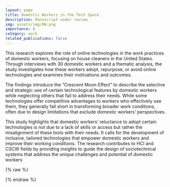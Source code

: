 ```yaml
---
layout: page
title: Domestic Workers in the Tech Space
description: Manuscript under review
img: assets/img/DW.png
importance: 6
category: work
related_publications: false
---
```


This research explores the role of online technologies in the work practices of domestic workers, focusing on house cleaners in the United States. Through interviews with 30 domestic workers and a thematic analysis, the study investigates how these workers adopt, repurpose, or avoid online technologies and examines their motivations and outcomes.

The findings introduce the “Crescent Moon Effect” to describe the selective and strategic use of certain technological features by domestic workers while neglecting others that fail to address their needs. While some technologies offer competitive advantages to workers who effectively use them, they generally fall short in transforming broader work conditions, often due to design limitations that exclude domestic workers’ perspectives.

This study highlights that domestic workers’ reluctance to adopt certain technologies is not due to a lack of skills or access but rather the misalignment of these tools with their needs. It calls for the development of inclusive, tailored technologies that empower domestic workers and improve their working conditions. The research contributes to HCI and CSCW fields by providing insights to guide the design of sociotechnical systems that address the unique challenges and potential of domestic workers


{% raw %}


{% endraw %}
